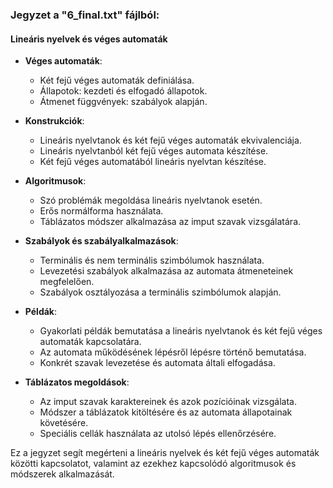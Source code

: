 ### Jegyzet a "6_final.txt" fájlból:

#### Lineáris nyelvek és véges automaták

- **Véges automaták**:
  - Két fejű véges automaták definiálása.
  - Állapotok: kezdeti és elfogadó állapotok.
  - Átmenet függvények: szabályok alapján.

- **Konstrukciók**:
  - Lineáris nyelvtanok és két fejű véges automaták ekvivalenciája.
  - Lineáris nyelvtanból két fejű véges automata készítése.
  - Két fejű véges automatából lineáris nyelvtan készítése.

- **Algoritmusok**:
  - Szó problémák megoldása lineáris nyelvtanok esetén.
  - Erős normálforma használata.
  - Táblázatos módszer alkalmazása az imput szavak vizsgálatára.
  
- **Szabályok és szabályalkalmazások**:
  - Terminális és nem terminális szimbólumok használata.
  - Levezetési szabályok alkalmazása az automata átmeneteinek megfelelően.
  - Szabályok osztályozása a terminális szimbólumok alapján.

- **Példák**:
  - Gyakorlati példák bemutatása a lineáris nyelvtanok és két fejű véges automaták kapcsolatára.
  - Az automata működésének lépésről lépésre történő bemutatása.
  - Konkrét szavak levezetése és automata általi elfogadása.

- **Táblázatos megoldások**:
  - Az imput szavak karaktereinek és azok pozícióinak vizsgálata.
  - Módszer a táblázatok kitöltésére és az automata állapotainak követésére.
  - Speciális cellák használata az utolsó lépés ellenőrzésére.

Ez a jegyzet segít megérteni a lineáris nyelvek és két fejű véges automaták közötti kapcsolatot, valamint az ezekhez kapcsolódó algoritmusok és módszerek alkalmazását.